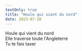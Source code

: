 ```yaml
---
textOnly: true
title: "Houle qui vient du nord"
date: 2023-07-20
---
```


Houle qui vient du nord  
Elle traverse toute l'Angleterre  
Tu te fais taxer  
